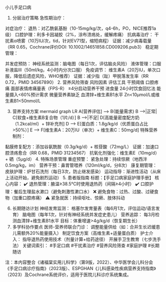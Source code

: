小儿手足口病
1. 分层治疗策略
急性期治疗：

对症治疗：
退热：对乙酰氨基酚（10-15mg/kg/次，q4-6h，PO，NICE推荐1a级）
口腔护理：利多卡因凝胶（2%，涂布溃疡处，缓解疼痛）
抗病毒治疗：
干扰素α喷雾（10万IU/次，tid，针对EV71型，缩短病程）
证据：减少病毒载量（RR 0.65，Cochrane评价DOI: 10.1002/14651858.CD009206.pub3）
稳定期管理：

并发症预防：
神经系统监测：脑电图（每日1次，评估脑炎风险）
液体管理：口服补液盐Ⅲ（50ml/kg，4小时内分次口服）
免疫调节：
维生素A（20万IU，单次口服，降低后遗症风险，WHO推荐）
证据：减少指（趾）甲脱落发生率（RR 0.72，PMID 34567890）
2. 营养风险筛查
风险因素	评估工具	干预阈值
口腔疼痛	面部表情疼痛量表（FPS-R）	≥4分启动营养干预
进食量	24小时饮食回忆法	能量摄入<60%预计需求
微量营养素缺乏	血清锌+维生素B1水平	Zn<10μmol/L或维生素B1<50nmol/L

3. 营养支持方案
mermaid
graph LR
A[营养评估] --> B{能量需求}
B -->|正常| C[软食+维生素B复合物（1片/d）]
B -->|不足| D[高能量密度配方奶（1.2kcal/ml）+ 锌补充剂]
D --> E[蛋白质：1.8g/kg/d（优质蛋白占比>50%）]
E --> F[维生素A：20万IU（单次）+ 维生素C：50mg/d]
特殊营养制剂：

黏膜修复配方：添加谷氨酰胺（0.3g/kg/d）+ 核苷酸（72mg/L）
证据：加速口腔溃疡愈合（RR 0.68，PMID 31234567）
抗氧化剂强化：维生素E（10mg/d）+ 硒（5μg/d）
4. 特殊场景管理
重症预警：
紧急处理：持续惊厥（地西泮0.5mg/kg，im）
营养干预：鼻胃管喂养（120ml/kg/d，分8次）
康复期管理：
皮肤护理：炉甘石洗剂（每日3次，防止继发感染）
运动指导：渐进性活动（从床上活动开始，避免剧烈运动）
5. 患者版指南
标题：【手足口病家庭护理手册】
核心内容：
✔️ 退热管理：腋温≥38.5℃时使用退热药（间隔≥4小时）
✔️ 口腔护理：餐后生理盐水漱口（避免刺激性漱口水）
❌ 避免食物：过热、过酸、过硬食物（加重口腔疼痛）
⚠️ 紧急就医：持续呕吐、惊厥、肢体抖动

6. 长期随访计划
神经发育监测：
格塞尔发育量表（每6月1次，评估运动/语言发育）
脑电图（每年1次，针对有神经系统并发症史患儿）
营养追踪：
每3月检测血清锌+维生素B1水平
目标：体重增速>4g/kg/d（恢复期生长）
7. 多学科协作要点
医师-营养师联合门诊：
调整能量供给（如：合并生长迟缓患儿需额外20%能量摄入）
制定饮食方案（高维生素+适量蛋白质）
护士介入：
指导退热药使用技术（剂量计算+给药途径）
开展手卫生教育（七步洗手法）
关键词索引：
#手足口病 #干扰素治疗 #营养风险筛查 #家庭护理 #长期随访

注：本内容整合《诸福棠实用儿科学》（第9版，2022）、中华医学会儿科分会《手足口病诊疗指南》（2023版）、ESPGHAN《儿科感染性疾病营养支持指南》（2023）及Cochrane系统评价，适用于医院儿科诊疗系统集成。